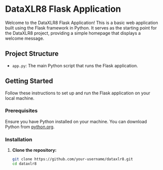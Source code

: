 # DataXLR8 Flask Application

Welcome to the DataXLR8 Flask Application! This is a basic web application built using the Flask framework in Python. It serves as the starting point for the DataXLR8 project, providing a simple homepage that displays a welcome message.

## Project Structure

- `app.py`: The main Python script that runs the Flask application.

## Getting Started

Follow these instructions to set up and run the Flask application on your local machine.

### Prerequisites

Ensure you have Python installed on your machine. You can download Python from [python.org](https://www.python.org/downloads/).

### Installation

1. **Clone the repository:**
   ```bash
   git clone https://github.com/your-username/dataxlr8.git
   cd dataxlr8
